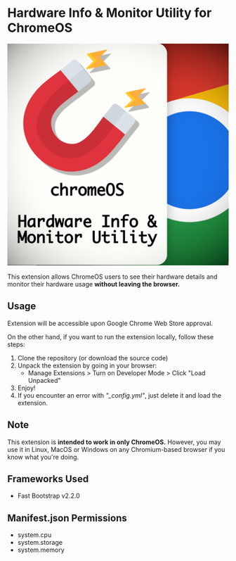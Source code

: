 # Hardware Info & Monitor Utility for ChromeOS

![Logo](images/logo.png)

This extension allows ChromeOS users to see their hardware details and monitor their hardware usage **without leaving the browser.**

## Usage

Extension will be accessible upon Google Chrome Web Store approval.  

On the other hand, if you want to run the extension locally, follow these steps:

1. Clone the repository (or download the source code)
2. Unpack the extension by going in your browser:
   - Manage Extensions > Turn on Developer Mode > Click "Load Unpacked"
3. Enjoy!
4. If you encounter an error with *"_config.yml"*, just delete it and load the extension.

## Note

This extension is **intended to work in only ChromeOS.** However, you may use it in Linux, MacOS or Windows on any Chromium-based browser if you know what you're doing.

## Frameworks Used

- Fast Bootstrap v2.2.0

## Manifest.json Permissions

- system.cpu
- system.storage
- system.memory
